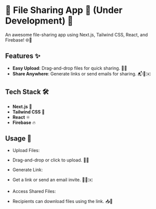 # 📂 File Sharing App 🚀 (Under Development) 🚧


An awesome file-sharing app using Next.js, Tailwind CSS, React, and Firebase! 🌐💾

## Features ✨

- **Easy Upload**: Drag-and-drop files for quick sharing. 📁✨
- **Share Anywhere**: Generate links or send emails for sharing. 📬🔗✉️

## Tech Stack 🛠️

- **Next.js** 🚀
- **Tailwind CSS** 🎨
- **React** ⚛️
- **Firebase** 🔥

## Usage 📁
- Upload Files:

- Drag-and-drop or click to upload. 🚀📂
- Generate Link:

- Get a link or send an email invite. 📧🔗✉️
- Access Shared Files:

- Recipients can download files using the link. 📥💾

